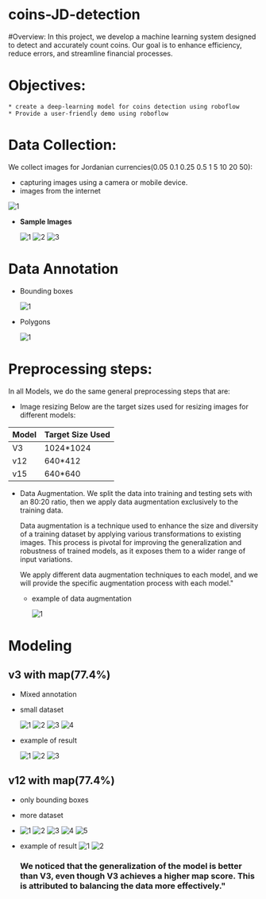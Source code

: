 # coins-JD-detection

#Overview:
In this project, we develop a machine learning system designed to detect and accurately count coins. Our goal is to enhance efficiency, reduce errors, and streamline financial processes.

# Objectives:
    * create a deep-learning model for coins detection using roboflow
    * Provide a user-friendly demo using roboflow

# Data Collection:
We collect images for Jordanian currencies(0.05  0.1  0.25  0.5 1  5  10  20  50):

   * capturing images using a camera or mobile device.
   * images from the internet

![1](https://github.com/saraaldamiri/coins-JD-detection/blob/main/data/Screenshot%202024-02-20%20115328.png)

* <b>Sample Images</b>

  ![1](https://github.com/saraaldamiri/coins-JD-detection/blob/main/data/download%20(1).jpeg)
  ![2](https://github.com/saraaldamiri/coins-JD-detection/blob/main/data/download.jpeg)
  ![3](https://github.com/saraaldamiri/coins-JD-detection/blob/main/data/%D8%A7%D9%84%D8%B9%D8%B4%D8%B1%D9%8A%D9%86.png)


# Data Annotation

  * Bounding boxes
    
      ![1](https://github.com/saraaldamiri/coins-JD-detection/blob/main/data/Screenshot%202024-02-21%20115903.png)

  * Polygons
    
    ![1](https://github.com/saraaldamiri/coins-JD-detection/blob/main/data/Screenshot%202024-02-21%20115925.png)



# Preprocessing steps:
In all Models, we do the same general preprocessing steps that are:

* Image resizing Below are the target sizes used for resizing images for different models:
  
| Model         | Target Size Used |
|---------------|------------------|
|V3             | 1024*1024        |
|v12            | 640*412          |
|v15            | 640*640          |

* Data Augmentation.
  We split the data into training and testing sets with an 80:20 ratio, then we apply data augmentation exclusively to the training data.

  Data augmentation is a technique used to enhance the size and diversity of a training dataset by applying various transformations to existing images. This process is pivotal for 
  improving the generalization and robustness of trained models, as it exposes them to a wider range of input variations.

  We apply different data augmentation techniques to each model, and we will provide the specific augmentation process with each model."

  * example of data augmentation
    
      ![1](https://github.com/saraaldamiri/coins-JD-detection/blob/main/data/Screenshot%202024-02-21%20120724.png)

# Modeling

## v3 with map(77.4%)
  * Mixed annotation 
  * small dataset

     ![1](https://github.com/saraaldamiri/coins-JD-detection/blob/main/data/Screenshot%202024-02-21%20131522.png)
     ![2](https://github.com/saraaldamiri/coins-JD-detection/blob/main/data/Screenshot%202024-02-21%20131547.png)
     ![3](https://github.com/saraaldamiri/coins-JD-detection/blob/main/data/Screenshot%202024-02-21%20131236.png)
     ![4](https://github.com/saraaldamiri/coins-JD-detection/blob/main/data/Screenshot%202024-02-21%20131444.png)

  * example of result
    
    ![1](https://github.com/saraaldamiri/coins-JD-detection/blob/main/data/Screenshot%202024-02-21%20135210.png)
    ![2](https://github.com/saraaldamiri/coins-JD-detection/blob/main/data/Screenshot%202024-02-21%20135143.png)
    ![3](https://github.com/saraaldamiri/coins-JD-detection/blob/main/data/Screenshot%202024-02-21%20140322.png)


## v12 with map(77.4%)

* only bounding boxes 
* more dataset
*
     ![1](https://github.com/saraaldamiri/coins-JD-detection/blob/main/data/1111.png)
     ![2](https://github.com/saraaldamiri/coins-JD-detection/blob/main/data/11.png)
     ![3](https://github.com/saraaldamiri/coins-JD-detection/blob/main/data/1.png)
     ![4](https://github.com/saraaldamiri/coins-JD-detection/blob/main/data/111.png)
     ![5](https://github.com/saraaldamiri/coins-JD-detection/blob/main/data/11111.png)


* example of result
     ![1](https://github.com/saraaldamiri/coins-JD-detection/blob/main/data/2.png)
     ![2](https://github.com/saraaldamiri/coins-JD-detection/blob/main/data/22.png)

     ### We noticed that the generalization of the model is better than V3, even though V3 achieves a higher map score. This is attributed to balancing the data more effectively."






     
   
   







